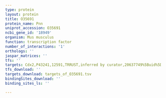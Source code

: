 ```yaml
---
type: protein
layout: protein
title: O35691
protein_name: Pnn
uniprot_accession: O35691
ncbi_gene_id: '18949'
organism: Mus musculus
function: transcription factor
number_of_interactions: '1'
orthologs: ''
jaspar_matrices: ''
tfs: ''
targets: Cdx2,P43241,12591,TRRUST,inferred by curator,20637749%5Buid%5D+OR+29087512%5Buid%5D,Yes
tfs_download: ''
targets_download: targets_of_O35691.tsv
bindingSites_download: ''
binding_sites_ls: ''

---
```

